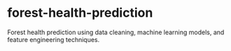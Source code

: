 # forest-health-prediction
Forest health prediction using data cleaning, machine learning models, and feature engineering techniques.
